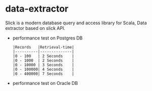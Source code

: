 # data-extractor

Slick is a modern database query and access library for Scala, Data extractor based on slick API.

- performance test on Postgres DB
  ```csv
  |Records   |Retrieval-time|
  |----------|--------------|
  |0 - 100   | 2 Seconds    |
  |0 - 1000  | 2 Seconds    |
  |0 - 10000 | 3 Seconds    |
  |0 - 100000| 4 Seconds    |
  |0 - 400000| 7 Seconds    |
  ```

- performance test on Oracle DB
